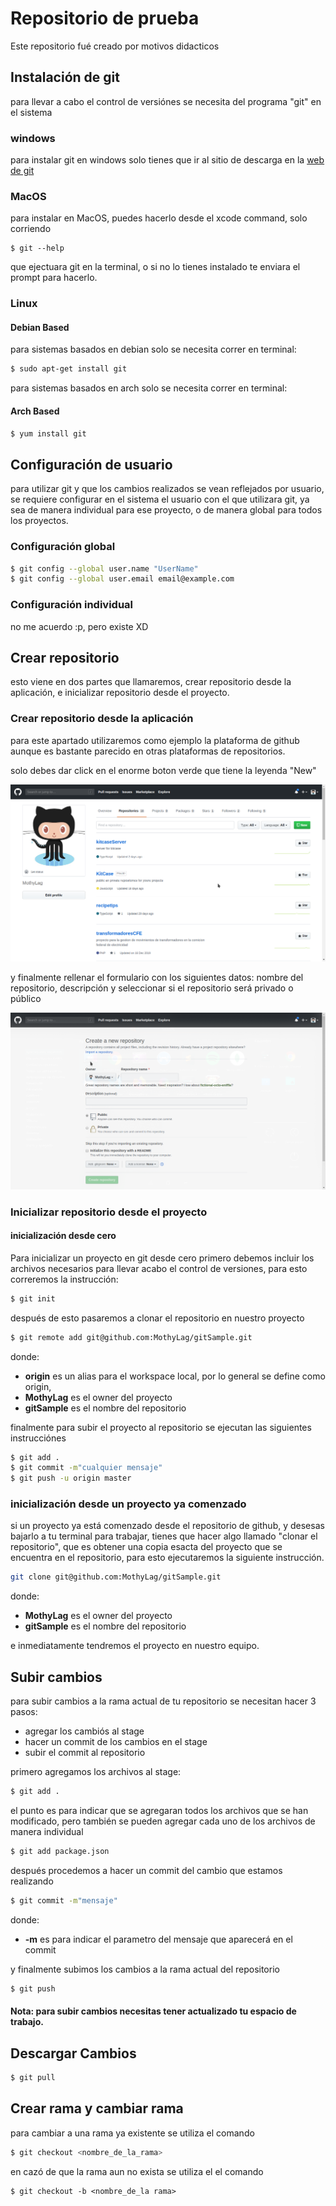 # Repositorio de prueba

Este repositorio fué creado por motivos didacticos

## Instalación de git

para llevar a cabo el control de versiónes
se necesita del programa "git" en el sistema

### windows

para instalar git en windows solo tienes que ir al sitio de descarga en la
[web de git](https://git-scm.com/download/win,")

### MacOS

para instalar en MacOS,
puedes hacerlo desde el xcode command, solo corriendo

```
$ git --help

```

que ejectuara git en la terminal, o si no lo tienes instalado te enviara el prompt para hacerlo.

### Linux

#### Debian Based

para sistemas basados en debian solo se necesita correr en terminal:

```bash
$ sudo apt-get install git

```

para sistemas basados en arch solo se necesita correr en terminal:

#### Arch Based

```bash
$ yum install git

```

## Configuración de usuario

para utilizar git y que los cambios realizados se vean reflejados por usuario, se requiere configurar en el sistema el usuario con el que utilizara git, ya sea de manera individual para ese proyecto, o de manera global para todos los proyectos.

### Configuración global

```bash
$ git config --global user.name "UserName"
$ git config --global user.email email@example.com
```

### Configuración individual

no me acuerdo :p, pero existe XD

## Crear repositorio

esto viene en dos partes que llamaremos, crear repositorio desde la aplicación, e inicializar repositorio desde el proyecto.

### Crear repositorio desde la aplicación

para este apartado utilizaremos como ejemplo la plataforma de github aunque es bastante parecido en otras plataformas de repositorios.

solo debes dar click en el enorme boton verde que tiene la leyenda "New"

![git image](https://github.com/MothyLag/gitSample/blob/master/src/img/newRepo.png)

y finalmente rellenar el formulario con los siguientes datos:
nombre del repositorio, descripción y seleccionar si el repositorio será privado o público

![git image](https://github.com/MothyLag/gitSample/blob/master/src/img/newRepoForm.png)

### Inicializar repositorio desde el proyecto

#### inicialización desde cero

Para inicializar un proyecto en git desde cero primero debemos incluir los archivos necesarios para llevar acabo el control de versiones, para esto correremos la instrucción:

```bash
$ git init
```

después de esto pasaremos a clonar el repositorio en nuestro proyecto

```bash
$ git remote add git@github.com:MothyLag/gitSample.git
```

donde:

- **origin** es un alias para el workspace local, por lo general se define como origin,
- **MothyLag** es el owner del proyecto
- **gitSample** es el nombre del repositorio

finalmente para subir el proyecto al repositorio se ejecutan las siguientes instrucciónes

```bash
$ git add .
$ git commit -m"cualquier mensaje"
$ git push -u origin master
```

### inicialización desde un proyecto ya comenzado

si un proyecto ya está comenzado desde el repositorio de github, y desesas bajarlo a tu terminal para trabajar, tienes que hacer algo llamado "clonar el repositorio", que es obtener una copia esacta del proyecto que se encuentra en el repositorio, para esto ejecutaremos la siguiente instrucción.

```bash
git clone git@github.com:MothyLag/gitSample.git
```

donde:

- **MothyLag** es el owner del proyecto
- **gitSample** es el nombre del repositorio

e inmediatamente tendremos el proyecto en nuestro equipo.

## Subir cambios

para subir cambios a la rama actual de tu repositorio se necesitan hacer 3 pasos:

- agregar los cambiós al stage
- hacer un commit de los cambios en el stage
- subir el commit al repositorio

primero agregamos los archivos al stage:

```bash
$ git add .
```

el punto es para indicar que se agregaran todos los archivos que se han modificado,
pero también se pueden agregar cada uno de los archivos de manera individual

```bash
$ git add package.json
```

después procedemos a hacer un commit del cambio que estamos realizando

```bash
$ git commit -m"mensaje"
```

donde:

- **-m** es para indicar el parametro del mensaje que aparecerá en el commit

y finalmente subimos los cambios a la rama actual del repositorio

```bash
$ git push
```

#### Nota: para subir cambios necesitas tener actualizado tu espacio de trabajo.

## Descargar Cambios

```bash
$ git pull
```

## Crear rama y cambiar rama

para cambiar a una rama ya existente se utiliza el comando

```bash
$ git checkout <nombre_de_la_rama>
```

en cazó de que la rama aun no exista se utiliza el el comando

```git
$ git checkout -b <nombre_de_la rama>
```
